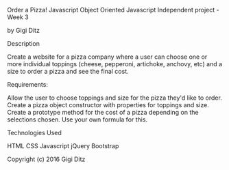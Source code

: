 Order a Pizza!
Javascript Object Oriented Javascript Independent project - Week 3

by Gigi Ditz

Description

Create a website for a pizza company where a user can choose one or more individual toppings (cheese, pepperoni, artichoke, anchovy, etc) and a size to order a pizza and see the final cost.

Requirements:

Allow the user to choose toppings and size for the pizza they'd like to order.
Create a pizza object constructor with properties for toppings and size.
Create a prototype method for the cost of a pizza depending on the selections chosen. Use your own formula for this.



Technologies Used

HTML CSS Javascript jQuery Bootstrap

Copyright (c) 2016 Gigi Ditz
